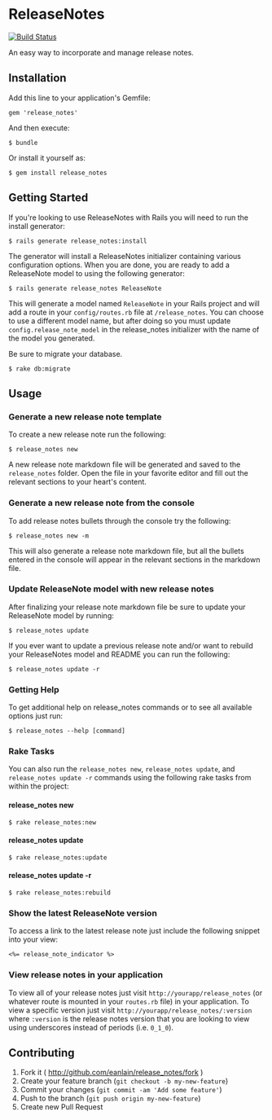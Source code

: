 # ReleaseNotes
[![Build Status](https://travis-ci.org/eanlain/release_notes.png)](https://travis-ci.org/eanlain/release_notes)

An easy way to incorporate and manage release notes.

## Installation

Add this line to your application's Gemfile:

    gem 'release_notes'

And then execute:

    $ bundle

Or install it yourself as:

    $ gem install release_notes

## Getting Started

If you're looking to use ReleaseNotes with Rails you will need to run the install generator:

    $ rails generate release_notes:install

The generator will install a ReleaseNotes initializer containing various configuration options. When you are done, you are ready to add a ReleaseNote model to using the following generator:

    $ rails generate release_notes ReleaseNote

This will generate a model named `ReleaseNote` in your Rails project and will add a route in your `config/routes.rb` file at `/release_notes`. You can choose to use a different model name, but after doing so you must update `config.release_note_model` in the release_notes initializer with the name of the model you generated.

Be sure to migrate your database.

    $ rake db:migrate

## Usage

### Generate a new release note template

To create a new release note run the following:

    $ release_notes new

A new release note markdown file will be generated and saved to the `release_notes` folder. Open the file in your favorite editor and fill out the relevant sections to your heart's content.

### Generate a new release note from the console

To add release notes bullets through the console try the following:

    $ release_notes new -m

This will also generate a release note markdown file, but all the bullets entered in the console will appear in the relevant sections in the markdown file.

### Update ReleaseNote model with new release notes

After finalizing your release note markdown file be sure to update your ReleaseNote model by running:

    $ release_notes update

If you ever want to update a previous release note and/or want to rebuild your ReleaseNotes model and README you can run the following:

    $ release_notes update -r

### Getting Help

To get additional help on release_notes commands or to see all available options just run:

    $ release_notes --help [command]

### Rake Tasks

You can also run the `release_notes new`, `release_notes update`, and `release_notes update -r` commands using the following rake tasks from within the project:

#### release_notes new

    $ rake release_notes:new
    
#### release_notes update

    $ rake release_notes:update

#### release_notes update -r

    $ rake release_notes:rebuild

### Show the latest ReleaseNote version

To access a link to the latest release note just include the following snippet into your view:

    <%= release_note_indicator %>

### View release notes in your application

To view all of your release notes just visit `http://yourapp/release_notes` (or whatever route is mounted in your `routes.rb` file) in your application. To view a specific version just visit `http://yourapp/release_notes/:version` where `:version` is the release notes version that you are looking to view using underscores instead of periods (i.e. `0_1_0`).

## Contributing

1. Fork it ( http://github.com/eanlain/release_notes/fork )
2. Create your feature branch (`git checkout -b my-new-feature`)
3. Commit your changes (`git commit -am 'Add some feature'`)
4. Push to the branch (`git push origin my-new-feature`)
5. Create new Pull Request
